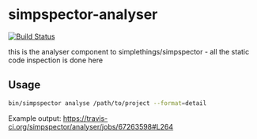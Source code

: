 # simpspector-analyser

[![Build Status](https://travis-ci.org/simpspector/analyser.svg?branch=master)](https://travis-ci.org/simpspector/analyser)

this is the analyser component to simplethings/simpspector - all the static code inspection is done here

## Usage

``` bash
bin/simpspector analyse /path/to/project --format=detail
```

Example output: https://travis-ci.org/simpspector/analyser/jobs/67263598#L264

